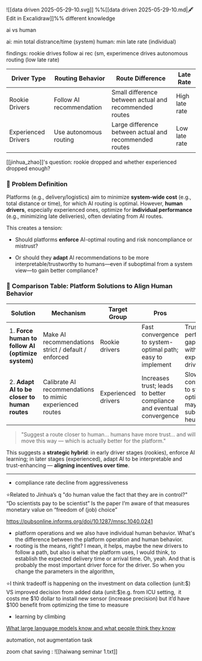 ![[data driven 2025-05-29-10.svg]]
%%[[data driven 2025-05-29-10.md|🖋 Edit in Excalidraw]]%%
different knowledge

ai vs human

ai: min total distrance/time (system)
human: min late rate (individual)

findings: rookie drives follow ai rec (sm, experimence drives autonomous routing (low late rate)

| **Driver Type**       | **Routing Behavior**         | **Route Difference**                                   | **Late Rate**         |
|-----------------------|------------------------------|--------------------------------------------------------|------------------------|
| Rookie Drivers        | Follow AI recommendation     | Small difference between actual and recommended routes | High late rate         |
| Experienced Drivers   | Use autonomous routing       | Large difference between actual and recommended routes | Low late rate          |

[[jinhua_zhao]]'s question: rookie dropped and whether experienced dropped enough?

### 🧠 **Problem Definition**

Platforms (e.g., delivery/logistics) aim to minimize **system-wide cost** (e.g., total distance or time), for which AI routing is optimal. However, **human drivers**, especially experienced ones, optimize for **individual performance** (e.g., minimizing late deliveries), often deviating from AI routes.

This creates a tension:

- Should platforms **enforce** AI-optimal routing and risk noncompliance or mistrust?
    
- Or should they **adapt** AI recommendations to be more interpretable/trustworthy to humans—even if suboptimal from a system view—to gain better compliance?
    
### 🧩 **Comparison Table: Platform Solutions to Align Human Behavior**

|**Solution**|**Mechanism**|**Target Group**|**Pros**|**Cons**|
|---|---|---|---|---|
|1. **Force human to follow AI (optimize system)**|Make AI recommendations strict / default / enforced|Rookie drivers|Fast convergence to system-optimal path; easy to implement|Trust issues; performance gap remains with experienced drivers|
|2. **Adapt AI to be closer to human routes**|Calibrate AI recommendations to mimic experienced routes|Experienced drivers|Increases trust; leads to better compliance and eventual convergence|Slower convergence to system optimum; may encode suboptimal heuristics|

> "Suggest a route closer to human... humans have more trust... and will move this way — which is actually better for the platform."

This suggests a **strategic hybrid**: in early driver stages (rookies), enforce AI learning; in later stages (experienced), adapt AI to be interpretable and trust-enhancing — **aligning incentives over time**.

---
- compliance rate decline from aggressiveness

⭐️Related to Jinhua’s q "do human value the fact that they are in control?"
“Do scientists pay to be scientist” Is the paper I’m aware of that measures monetary value on “freedom of (job) choice”

https://pubsonline.informs.org/doi/10.1287/mnsc.1040.0241

- platform operations and we also have individual human behavior. What's the difference between the platform operation and human behavior.
- rooting is the means, right? I mean, it helps, maybe the new drivers to follow a path, but also is what the platform uses, I would think, to establish the expected delivery time or arrival time. Oh, yeah. And that is probably the most important driver force for the driver. So when you change the parameters in the algorithm, 

⭐️I think tradeoff is happening on the investment on data collection (unit:\$) VS improved decision from added data (unit:\$)e.g. from ICU setting,  it costs me $10 dollar to install new sensor (increase precision) but it’d have $100 benefit from optimizing the time to measure

- learning by climbing 

[What large language models know and what people think they know](https://www.nature.com/articles/s42256-024-00976-7)

automation, not augmentation task

zoom chat saving : ![[haiwang seminar 1.txt]]
